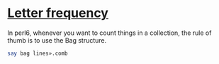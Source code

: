 [1]: http://rosettacode.org/wiki/Letter_frequency

# [Letter frequency][1]

In perl6, whenever you want to count things in a collection, the rule of thumb is to use the Bag structure.

```perl
say bag lines».comb
```